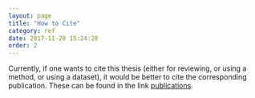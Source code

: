 ```yaml
---
layout: page
title: "How to Cite"
category: ref
date: 2017-11-20 15:24:20
order: 2
---
```


Currently, if one wants to cite this thesis (either for reviewing, or using a method, or using
a dataset), it would be better to cite the corresponding publication. These can be found in
the link <a href="publications">publications</a>.

